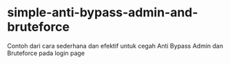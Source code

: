 # simple-anti-bypass-admin-and-bruteforce

Contoh dari cara sederhana dan efektif untuk cegah  Anti Bypass Admin dan Bruteforce pada login page
